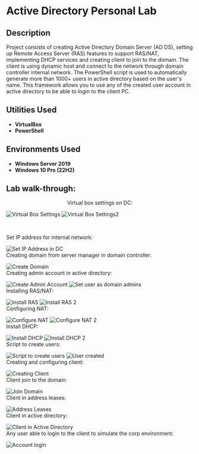 <h1>Active Directory Personal Lab</h1>

 ###

<h2>Description</h2>
Project consists of creating Active Directory Domain Server (AD DS), setting up Remote Access Server (RAS) features to support RAS/NAT, implementing DHCP services and creating client to join to the domain. The client is using dynamic host and connect to the network through domain controller internal network.
The PowerShell script is used to automatically generate more than 1000+ users in active directory based on the user's name. This framework allows you to use any of the created user account in active directory to be able to login to the client PC.
<br />


<h2>Utilities Used</h2>

- <b>VirtualBox</b>
- <b>PowerShell</b>

<h2>Environments Used </h2>

- <b>Windows Server 2019</b>
- <b>Windows 10 Pro (22H2)</b> 

<h2>Lab walk-through:</h2>
<p align="center">
  Virtual box settings on DC: <br />

  ![Virtual Box Settings](https://github.com/shiroma07/ActiveDirectoryLab/assets/44857427/1058de9f-40e8-430a-ab76-a218337759d6)
  ![Virtual Box Settings2](https://github.com/shiroma07/ActiveDirectoryLab/assets/44857427/1565f725-84fe-445a-ab7f-4fb589f546dc)

<br />

Set IP address for internal network: <br />
 
  ![Set IP Address in DC](https://github.com/shiroma07/ActiveDirectoryLab/assets/44857427/98e31966-d7be-4165-9e5b-4a30bc7efdf8)
<br />
Creating domain from server manager in domain controller: <br />

  ![Create Domain](https://github.com/shiroma07/ActiveDirectoryLab/assets/44857427/dfa04a7b-548b-43f6-8a29-a21b4d68a99b)
<br />
Creating admin account in active directory: <br />

  ![Create Admin Account](https://github.com/shiroma07/ActiveDirectoryLab/assets/44857427/ddb8d1e7-6e95-42f5-b53a-1cd9aaa7c4bd)
  ![Set user as domain admins](https://github.com/shiroma07/ActiveDirectoryLab/assets/44857427/3e3bda98-a3c5-47e3-945e-6d0cc16053a2)
<br />
Installing RAS/NAT: <br />

   ![Install RAS](https://github.com/shiroma07/ActiveDirectoryLab/assets/44857427/88263e6e-9a6b-42fa-bb4a-0fc38af4f7e2)
   ![Install RAS 2](https://github.com/shiroma07/ActiveDirectoryLab/assets/44857427/8ffc5727-dc7a-40cc-8e6b-c57d4f7e7d5a)
<br />
Configuring NAT: <br />

  ![Configure NAT](https://github.com/shiroma07/ActiveDirectoryLab/assets/44857427/be719d97-16f7-4770-909f-263c8fdf0e6e)
  ![Configure NAT 2](https://github.com/shiroma07/ActiveDirectoryLab/assets/44857427/0a2c5836-a778-44be-871b-8b4faa58850a)
<br />
Install DHCP: <br />

   ![Install DHCP](https://github.com/shiroma07/ActiveDirectoryLab/assets/44857427/1c2e56aa-c20b-4823-aafb-dff3cc58a14f)
   ![Install DHCP 2](https://github.com/shiroma07/ActiveDirectoryLab/assets/44857427/173fa1bc-be4c-4c10-9884-285efcdf7496)
<br />
Script to create users: <br />
  
   ![Script to create users](https://github.com/shiroma07/ActiveDirectoryLab/assets/44857427/0facf40c-d4ef-4a64-8c58-4c0ffdd923e8)
   ![User created](https://github.com/shiroma07/ActiveDirectoryLab/assets/44857427/244e2268-0e96-436f-92e3-cdecc7198a76)
<br />
Creating and configuring client: <br />

   ![Creating Client](https://github.com/shiroma07/ActiveDirectoryLab/assets/44857427/2b97a48c-208e-4a34-bec2-98d9965be90b)
<br />
Client join to the domain: <br />
 
   ![Join Domain](https://github.com/shiroma07/ActiveDirectoryLab/assets/44857427/afda9c40-a4c6-4a3a-914e-51b34e12f4b2)
<br />
Client in address leases: <br />

  ![Address Leases](https://github.com/shiroma07/ActiveDirectoryLab/assets/44857427/891a32e5-af53-407e-89e0-bae0966e425b)
<br />
Client in active directory: <br />

   ![Client in Active Directory](https://github.com/shiroma07/ActiveDirectoryLab/assets/44857427/052313d1-af9c-40d7-97ee-55e1d22d67e7)
<br />
Any user able to login to the client to simulate the corp environment: <br />

   ![Account login](https://github.com/shiroma07/ActiveDirectoryLab/assets/44857427/1d7b1882-76b6-4420-bd35-b925d1d0f9e2)
</p>

<!--
 ```diff
- text in red
+ text in green
! text in orange
# text in gray
@@ text in purple (and bold)@@
```
--!>

